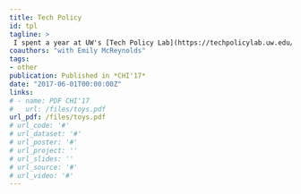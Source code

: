 ```yaml
---
title: Tech Policy
id: tpl
tagline: >
 I spent a year at UW's [Tech Policy Lab](https://techpolicylab.uw.edu/), where I synthesized security/privacy research around new and upcoming technologies for legal and policy audiences. The areas I focused on were autonomous vehicles, IoT devices, and cell-site simulators (devices of dubious legality that law enforcement officers use to monitor local cell traffic). We published a paper on the attitudes of children and parents towards internet connected toys. 
coauthors: "with Emily McReynolds"
tags:
- other
publication: Published in *CHI'17*
date: "2017-06-01T00:00:00Z"
links:
# - name: PDF CHI'17
#   url: /files/toys.pdf
url_pdf: /files/toys.pdf
# url_code: '#'
# url_dataset: '#'
# url_poster: '#'
# url_project: ''
# url_slides: ''
# url_source: '#'
# url_video: '#'
---
```


